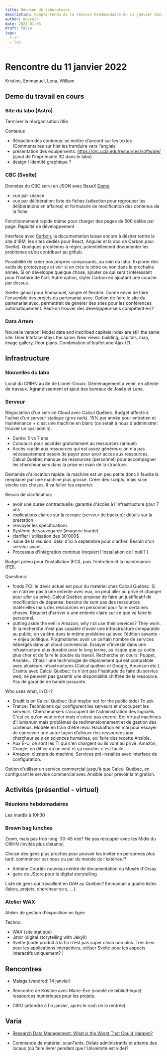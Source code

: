 ```yaml
---
title: Réunion de laboratoire 
description: Compte-rendu de la réunion hebdomadaire du 11 janvier 2022
author: ouvroir
date: 2022-01-06
draft: false
tags: 
  - cr
  - lab
---
```

# Rencontre du 11 janvier 2022

Kristine, Emmanuel, Lena, William 

## Demo du travail en cours

### Site du labo (Astro)
Terminer la réorganisation i18n.

Contenus
- Rédaction des contenus: se mettre d'accord sur les textes (Commentaires sur hiet les tranduire vers l'anglais
- présentation des équipements: https://drc.ucla.edu/resources/software/ (ajout de l'imprimante 3D dans le labo)
- design / identité graphique ?

### CBC (Svelte)
Données du CBC servi en JSON avec BaseX
[Demo](https://cbc-client.vercel.app/)
- vue par séance
- vue par délibération: liste de fiches (sélection pour regrouper les délibérations en affaires) et formulaire de modification des contenus de la fiche

Fonctionnement rapide même pour charger des pages de 500 délibs par page.
Rapidité de développement

Interface avec [Carbon](https://www.carbondesignsystem.com/), la documentation laisse encore à désirer (entre le site d'IBM, les sites dédiés pour React, Angular et la doc de Carbon pour Svelte). Quelques problèmes à régler, potentiellement documenter les problèmes et/ou contribuer au github. 

Possibilité de créer nos propres composants, au sein du labo. Explorer des outils de prototypage et voir si on crée le nôtre ou non dans la prochaine année. Si on développe quelque chose, ajouter ce qui serait intéressant pour l'histoire de l'art. 
Autre option, styler Carbon en ajoutant une couche par dessus. 

Svelte: génial pour Emmanuel, simple et flexible. Donne envie de faire l'ensemble des projets du partenariat avec. Option de faire le site du partenariat avec, permettrait de générer des sites pour les conférences automatiquement. Peut-on trouver des développeur·se·s compétent·e·s?

### Data Artem
Nouvelle version! 
Model data and inscribed capitals index are still the same site. 
User Inteface stays the same. New views: building, capitals, map, image gallery, floor plans.
Combination of leaflet and Ajax (?).

## Infrastructure

### Nouvelles du labo 
Local du CRIHN au 8e de Lionel-Groulx.
Déménagement à venir, en attente de travaux. Agrandissement et ajout des bureaux de Josée et Lena.


### Serveur
Négociation d'un service Cloud avec Calcul Québec. Budget affecté à l'achat d'un serveur statique (gros rack). 15% par année pour entretien et maintenance + c'est une machine en blanc (ce serait à nous d'administrer: trouver un sys-admin).
- Durée: 5 vs 7 ans
- Concours pour accéder gratuitement au ressources (annuel)
- Accès rapide aux ressources qui est assez généreux: on n'a pas nécessairement besoin de payer pour avoir accès aux ressources. Calcul Québec manque de ressources (personnel) pour accompagner les chercheur·se·s dans la prise en main de la structure. 

Demande d'allocation rapide: la machine est un peu petite donc il faudra la remplacer par une machine plus grosse. Créer des scripts, mais si on stocke des choses, il va falloir les exporter. 

Besoin de clarification: 
- avoir une durée contractuelle: garantie d'accès à l'infrastructure pour 7 ans
- explications claires sur la recopie (serveur de backup): détails sur la prestation
- renvoyer les spécifications 
- Système de sauvegarde (imagerie lourde)
- clarifier l'utilisation des 30'000$
- issue de la réunion: délai d'ici à septembre pour clarifier. Besoin d'un serveur avant.
- Processus d'intégration continue (requiert l'installation de l'outil? )

Budget prévu pour l'installation (FCI), puis l'entretien et la maintenance (FEI). 

Questions: 
- fonds FCI: le devis actuel est pour du matériel chez Calcul Québec. Si on n'arrive pas à une entente avec eux, on peut aller au privé et changer pour aller au privé. Calcul Québec propose de faire un justificatif de modification de dépense: besoins de sont pas des ressources matérielles mais des ressources en personnel pour faire certaines choses. Requiert d'arriver à une entente claire sur ce que va faire le personnel.
- putting aside the evil in Amazon, why not use their services? They work. Si la recherche n'est pas capable d'avoir une infrastructure comparable au public, on va être dans le même problème qu'avec l'édition savante --> enjeu politique. Pragmatisme: avoir un certain nombre de services hébergés dans un cloud commercial. Essayer d'investir dans une infrastructure plus durable pour le long terme, au risque que ça coûte plus cher et de faire le double du travail. Recherche en cours: Puppet, Ansible... Choisir une technologie de déploiement qui est compatible avec plusieurs infrastructures (Calcul québec et Google, Amanzon etc.). Crainte avec Calcul Québec: ils n'ont pas l'habitude de faire du service web, ne peuvent pas garantir une disponibilité chiffrée de la ressource. Pas de garantie de bande passante. 

Who uses what, in DH? 
- Erudit is on Calcul Québec (but maybe not for the public side) To ask
- France: Techniciens qui configurent les serveurs et s'occupent les serveurs. Chercheur·se·s s'occupent de l'administration des logiciels. C'est ce qu'on veut créer mais n'existe pas encore. Ex: Virtual machines d'Humanum mais problèmes de redimensionnement et de gestion des contenus. Modèle en train d'être revu. Hackathon en mai pour essayer de concevoir une autre façon d'allouer des ressources aux chercheur·se·s en sciences humaines, ex: faire des recette Ansible.
- Aux É-U, ce sont les TI qui s'en chargent ou ils vont au privé. Amazon, Google: on dit ce qu'on veut et ça marche, c'est facile.
- Amazon: clusters de machine. Services pré-installés avec interface de configuration. 

Option d'utiliser un service commercial jusqu'à que Calcul Québec, en configurant le service commercial avec Ansible pour prévoir la migration. 

## Activités  (présentiel - virtuel)

### Réunions hebdomadaires
Les mardis à 10h30

### Brown bag lunches
Zoom, mais pas trop long: 30-45 min? 
Ne pas recouper avec les Midis du CRIHN (invités plus distants)

Choisir des gens plus proches pour pouvoir les inviter en personnes plus tard: commencer par nous ou par du monde de l'extérieur? 
- Antoine Courtin: nouveau centre de documentation du Musée d'Orsay
- gens de JStore pour le digital storytelling

Liste de gens qui travaillent en DAH au Québec? Emmanuel a quatre listes (labos, projets, chercheur·se·s, ...).

### Atelier WAX
Atelier de gestion d'exposition en ligne

Techno:
- WAX (site statique)
- Jstor (digital storytelling with Jekyll)
- Svelte (code produit à la fin n'est pas super clean non plus. Très bien pour les applications interactives, utiliser Svelte pour les aspects interactifs uniquement?  )

## Rencontres
- Malaga (vendredi 14 janvier)
- Rencontre de Kristine avec Marie-Ève (comité de bibliothèque): ressources numériques pour les projets. 

- DIRO (attendre à fin janvier, après le rush de la rentrée)

## Varia

- [Research Data Management: What is the Worst That Could Happen?](https://github.com/ouvroir/labouvroir/issues/65)

- Commande de matériel: scanTents. Délais administratifs et attente des locaux (où faire livrer pendant que l'Université est vide)?